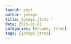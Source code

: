 ```yaml
---
layout: post
author: jotego
title: jotego.jtroc - 
date: 2025-01-01
categories: [Arcade, jtroc]
tags: [jotego.jtroc]
---
```


